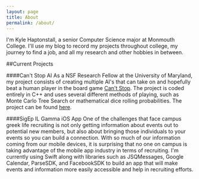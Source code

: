 ```yaml
---
layout: page
title: About
permalink: /about/
---
```


I'm Kyle Haptonstall, a senior Computer Science major at Monmouth College. I'll use my blog to record my projects throughout college, my journey to find a job, and all my research and other hobbies in between.

##Current Projects	


####Can't Stop AI
As a NSF Research Fellow at the University of Maryland, my project consists of creating multiple AI's that can take on 
and hopefully beat a human player in the board game [Can't Stop][cant-stop-wiki]. The project is coded entirely in C++
and uses several different methods of playing, such as Monte Carlo Tree Search or mathematical dice rolling probabilities. The
project can be found [here][cant-stop-github].


####SigEp IL Gamma iOS App
One of the challenges that face campus greek life recruiting is not only getting information about events
out to potential new members, but also about bringing those individuals to your events so you can build a connection. 
With so much of our information coming from our mobile devices, it is surprising that no one on campus is taking advantage of
the mobile app industry in terms of recruiting. I'm currently using Swift along with libraries such as JSQMessages, Google Calendar, 
ParseSDK, and FacebookSDK to build an app that will make events and information more easily accessible and help in recruiting efforts.



[cant-stop-wiki]: https://en.wikipedia.org/wiki/Can%27t_Stop_(board_game)
[cant-stop-github]:	https://github.com/khaptonstall/Cant-Stop